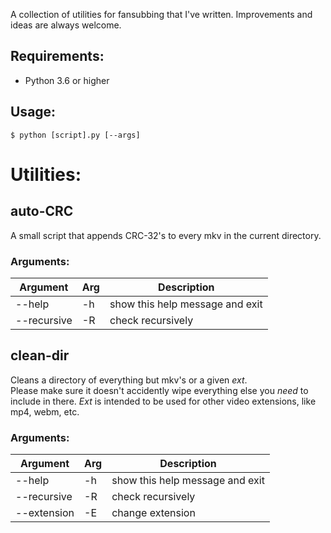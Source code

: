 A collection of utilities for fansubbing that I've written. Improvements and ideas are always welcome.

## Requirements:
- Python 3.6 or higher

## Usage:
    $ python [script].py [--args]

# Utilities:

## auto-CRC
A small script that appends CRC-32's to every mkv in the current directory.

### Arguments:
| Argument | Arg | Description | 
| -------- | --- | --------------------------------- |
| --help | -h |show this help message and exit
| --recursive | -R | check recursively |

## clean-dir
Cleans a directory of everything but mkv's or a given *ext*.<br>
Please make sure it doesn't accidently wipe everything else you *need* to include in there.
*Ext* is intended to be used for other video extensions, like mp4, webm, etc.

### Arguments:
| Argument | Arg | Description | 
| -------- | --- |--------------------------------- |
| --help | -h | show this help message and exit
| --recursive | -R | check recursively |
| --extension | -E | change extension |